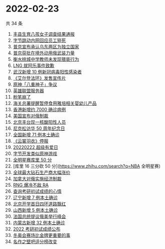 # 2022-02-23

共 34 条

<!-- BEGIN -->
<!-- 最后更新时间 Wed Feb 23 2022 18:08:58 GMT+0800 (China Standard Time) -->

1. [丰县生育八孩女子调查结果通报](https://www.zhihu.com/search?q=丰县八孩)
1. [字节跳动内网回应员工猝死](https://www.zhihu.com/search?q=字节跳动员工)
1. [普京宣布承认乌东两区为独立国家](https://www.zhihu.com/search?q=俄罗斯乌克兰)
1. [普京获批在境外动用俄武装力量](https://www.zhihu.com/search?q=普京)
1. [衡水桃城中学教师未发现猥亵行为](https://www.zhihu.com/search?q=衡水桃城中学)
1. [LNG 就阿乐事件致歉](https://www.zhihu.com/search?q=ale)
1. [武汉新增 10 例新冠病毒阳性感染者](https://www.zhihu.com/search?q=武汉新增)
1. [《艾尔登法环》发售宣传片](https://www.zhihu.com/search?q=艾尔登法环)
1. [原神「八重神子」争议](https://www.zhihu.com/search?q=八重神子)
1. [英雄联盟服务器](https://www.zhihu.com/search?q=英雄联盟)
1. [粉笔崩了](https://www.zhihu.com/search?q=粉笔崩了)
1. [海关总署提醒暂停食用雅培相关婴幼儿产品](https://www.zhihu.com/search?q=雅培)
1. [香港新增约 7000 确诊病例](https://www.zhihu.com/search?q=香港疫情)
1. [美国宣布对俄制裁](https://www.zhihu.com/search?q=美国制裁俄罗斯)
1. [北京丰台现一核酸阳性人员](https://www.zhihu.com/search?q=北京丰台)
1. [尼克松访华 50 周年纪念日](https://www.zhihu.com/search?q=尼克松访华)
1. [全国新增 71 例本土确诊](https://www.zhihu.com/search?q=全国新增)
1. [《云裳羽衣》停服](https://www.zhihu.com/search?q=云裳羽衣)
1. [20220222 超级有爱日](https://www.zhihu.com/search?q=20220222)
1. [字节开发类似原神游戏](https://www.zhihu.com/search?q=原神)
1. [全明星赛库里 50 分](https://www.zhihu.com/search?q=全明星)
1. [库里 16 三分砍 50 分](https://www.zhihu.com/search?q=NBA 全明星赛)
1. [全球最大钻石生产商大幅涨价](https://www.zhihu.com/search?q=钻石生产商大幅涨价)
1. [加拿大对俄实施经济制裁](https://www.zhihu.com/search?q=经济制裁)
1. [RNG 爆冷不敌 RA](https://www.zhihu.com/search?q=rng)
1. [查询考研初试成绩的心情](https://www.zhihu.com/search?q=考研初试成绩公布)
1. [辽宁新增 7 例本土确诊](https://www.zhihu.com/search?q=辽宁新增)
1. [北京开学首日四环道路飘红](https://www.zhihu.com/search?q=北京开学)
1. [山西新增 5 例本土确诊](https://www.zhihu.com/search?q=山西新增)
1. [法国总统提议俄美举行峰会](https://www.zhihu.com/search?q=法国总统提议)
1. [内蒙古新增 32 例本土确诊](https://www.zhihu.com/search?q=内蒙古新增)
1. [2022 考研初试成绩公布](https://www.zhihu.com/search?q=考研成绩)
1. [冬奥会赛场比金牌更重要的事](https://www.zhihu.com/search?q=冬奥会赛场)
1. [名作之壁吧评分榜改变](https://www.zhihu.com/search?q=名作之壁吧)

<!-- END -->
